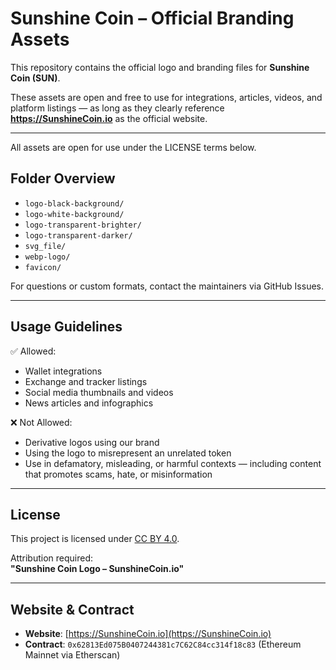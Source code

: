 # Sunshine Coin – Official Branding Assets

This repository contains the official logo and branding files for **Sunshine Coin (SUN)**.

These assets are open and free to use for integrations, articles, videos, and platform listings — as long as they clearly reference **https://SunshineCoin.io** as the official website.

---

All assets are open for use under the LICENSE terms below.

## Folder Overview
- `logo-black-background/`
- `logo-white-background/`
- `logo-transparent-brighter/`
- `logo-transparent-darker/`
- `svg_file/`
- `webp-logo/`
- `favicon/`

For questions or custom formats, contact the maintainers via GitHub Issues.

---

## Usage Guidelines

✅ Allowed:
- Wallet integrations
- Exchange and tracker listings
- Social media thumbnails and videos
- News articles and infographics

❌ Not Allowed:
- Derivative logos using our brand
- Using the logo to misrepresent an unrelated token
- Use in defamatory, misleading, or harmful contexts — including content that promotes scams, hate, or misinformation

---

## License

This project is licensed under [CC BY 4.0](LICENSE).

Attribution required:  
**"Sunshine Coin Logo – SunshineCoin.io"**

---

## Website & Contract

- **Website**: [https://SunshineCoin.io](https://SunshineCoin.io)  
- **Contract**: `0x62813Ed075B0407244381c7C62C84cc314f18c83` (Ethereum Mainnet via Etherscan)
